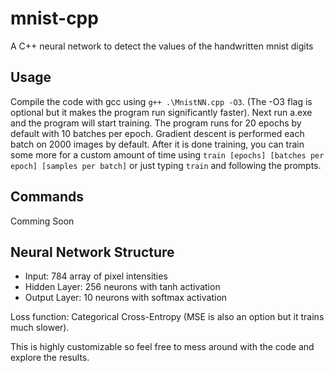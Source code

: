 # mnist-cpp
A C++ neural network to detect the values of the handwritten mnist digits

## Usage
Compile the code with gcc using `g++ .\MnistNN.cpp -O3`. (The -O3 flag is optional but it makes the program run significantly faster). Next run a.exe and the program will start training. The program runs for 20 epochs by default with 10 batches per epoch. Gradient descent is performed each batch on 2000 images by default. After it is done training, you can train some more for a custom amount of time using `train [epochs] [batches per epoch] [samples per batch]` or just typing `train` and following the prompts.

## Commands
Comming Soon

## Neural Network Structure

- Input: 784 array of pixel intensities
- Hidden Layer: 256 neurons with tanh activation
- Output Layer: 10 neurons with softmax activation

Loss function: Categorical Cross-Entropy (MSE is also an option but it trains much slower).

This is highly customizable so feel free to mess around with the code and explore the results.
